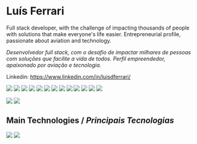 <h1>Luís Ferrari</h1>

Full stack developer, with the challenge of impacting thousands of people with solutions that make everyone's life easier.
Entrepreneurial profile, passionate about aviation and technology.

<i>Desenvolvedor full stack, com o desafio de impactar milhares de pessoas com soluções que facilite a vida de todos.
Perfil empreendedor, apaixonado por aviação e tecnologia.</i>

Linkedin: https://www.linkedin.com/in/luisdferrari/

<img src="https://img.shields.io/badge/-Javascript-yellow?logo=Javascript&style=plastic" /> <img src="https://img.shields.io/badge/-Typescipt-white?logo=Typescript&style=plastic" /> <img src="https://img.shields.io/badge/-Python-white?logo=Python&style=plastic" />
<img src="https://img.shields.io/badge/-React-blue?logo=React&style=plastic" /> <img src="https://img.shields.io/badge/-React--Native-blue?logo=React&style=plastic" /> <img src="https://img.shields.io/badge/-HTML-orange?logo=HTML5&style=plastic" /> <img src="https://img.shields.io/badge/-CSS-informational?logo=CSS3&style=plastic" /> <img src="https://img.shields.io/badge/-SASS-white?logo=Sass&style=plastic" /> <img src="https://img.shields.io/badge/-Styled--Components-grey?logo=styled-components&style=plastic" /> <img src="https://img.shields.io/badge/-Redux-blueviolet?logo=Redux&style=plastic" />
<img src="http://img.shields.io/badge/-Node.Js-green?logo=node.js&style=plastic" /> <img src="http://img.shields.io/badge/-MySQL-white?logo=mysql&style=plastic" /> <img src="http://img.shields.io/badge/-MongoDB-grey?logo=mongodb&style=plastic" />

<img src="https://img.shields.io/badge/-github-black?logo=github&style=plastic" /> <img src="https://img.shields.io/badge/-Azure--Devops-white?logo=azuredevops&style=plastic" />

## Main Technologies / <i>Principais Tecnologias</i>

![](https://github-readme-stats.vercel.app/api?username=ldferrari&count_private=true&show_icons=true&theme=dark&include_all_commits=true)
![](https://github-readme-stats.vercel.app/api/top-langs/?username=ldferrari&count_private=true&theme=dark&layout=compact)

